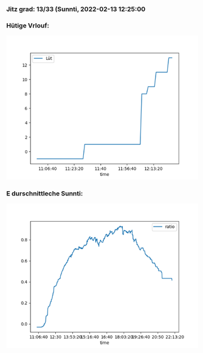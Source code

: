 ### Jitz grad: 13/33 (Sunnti, 2022-02-13 12:25:00

### Hütige Vrlouf:
![Graph](Today.png)

### E durschnittleche Sunnti:
![Graph](Sunnti.png)